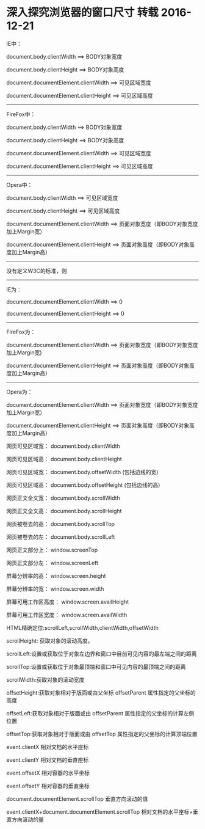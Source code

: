 # 深入探究浏览器的窗口尺寸 转载 2016-12-21

IE中： 

document.body.clientWidth ==> BODY对象宽度  

document.body.clientHeight ==> BODY对象高度  

document.documentElement.clientWidth ==> 可见区域宽度    

document.documentElement.clientHeight ==> 可见区域高度   

***   

FireFox中：  

document.body.clientWidth ==> BODY对象宽度   

document.body.clientHeight ==> BODY对象高度   

document.documentElement.clientWidth ==> 可见区域宽度    

document.documentElement.clientHeight ==> 可见区域高度    

***   

Opera中：  

document.body.clientWidth ==> 可见区域宽度   

document.body.clientHeight ==> 可见区域高度   

document.documentElement.clientWidth ==> 页面对象宽度（即BODY对象宽度加上Margin宽）    

document.documentElement.clientHeight ==> 页面对象高度（即BODY对象高度加上Margin高）    

***

没有定义W3C的标准，则   

***   

IE为：   

document.documentElement.clientWidth ==> 0    

document.documentElement.clientHeight ==> 0   

***    

FireFox为：  

document.documentElement.clientWidth ==> 页面对象宽度（即BODY对象宽度加上Margin宽)    

document.documentElement.clientHeight ==> 页面对象高度（即BODY对象高度加上Margin高）   

***    

Opera为：   

document.documentElement.clientWidth ==> 页面对象宽度（即BODY对象宽度加上Margin宽）   

document.documentElement.clientHeight ==> 页面对象高度（即BODY对象高度加上Margin高）    

网页可见区域宽： document.body.clientWidth   

网页可见区域高： document.body.clientHeight    

网页可见区域宽： document.body.offsetWidth (包括边线的宽)   

网页可见区域高： document.body.offsetHeight (包括边线的高)    

网页正文全文宽： document.body.scrollWidth    

网页正文全文高： document.body.scrollHeight    

网页被卷去的高： document.body.scrollTop   

网页被卷去的左： document.body.scrollLeft    

网页正文部分上： window.screenTop    

网页正文部分左： window.screenLeft    

屏幕分辨率的高： window.screen.height    

屏幕分辨率的宽： window.screen.width    

屏幕可用工作区高度： window.screen.availHeight     

屏幕可用工作区宽度： window.screen.availWidth    

HTML精确定位:scrollLeft,scrollWidth,clientWidth,offsetWidth   

scrollHeight: 获取对象的滚动高度。   

scrollLeft:设置或获取位于对象左边界和窗口中目前可见内容的最左端之间的距离    

scrollTop:设置或获取位于对象最顶端和窗口中可见内容的最顶端之间的距离    

scrollWidth:获取对象的滚动宽度    

offsetHeight:获取对象相对于版面或由父坐标 offsetParent 属性指定的父坐标的高度     

offsetLeft:获取对象相对于版面或由 offsetParent 属性指定的父坐标的计算左侧位置     

offsetTop:获取对象相对于版面或由 offsetTop 属性指定的父坐标的计算顶端位置     

event.clientX 相对文档的水平座标    

event.clientY 相对文档的垂直座标     

event.offsetX 相对容器的水平坐标    

event.offsetY 相对容器的垂直坐标    

document.documentElement.scrollTop 垂直方向滚动的值    

event.clientX+document.documentElement.scrollTop 相对文档的水平座标+垂直方向滚动的量 
